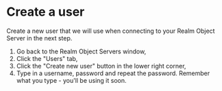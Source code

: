 # Create a user

Create a new user that we will use when connecting to your Realm Object Server in the next step.

1. Go back to the Realm Object Servers window,
2. Click the "Users" tab,
3. Click the "Create new user" button in the lower right corner,
4. Type in a username, password and repeat the password. Remember what you type - you'll be using it soon.
